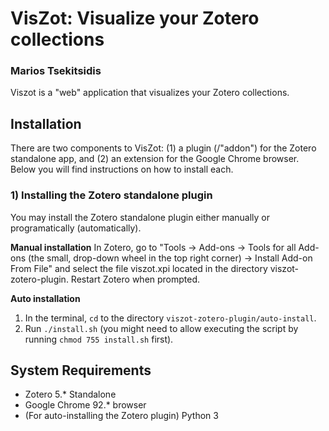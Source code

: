 # VisZot: Visualize your Zotero collections

### Marios Tsekitsidis

Viszot is a "web" application that visualizes your Zotero collections.

## Installation
There are two components to VisZot: (1) a plugin (/"addon") for the Zotero standalone app, and (2) an extension for the Google Chrome browser. Below you will find instructions on how to install each.

### 1) Installing the Zotero standalone plugin
You may install the Zotero standalone plugin either manually or programatically (automatically).

**Manual installation**
In Zotero, go to "Tools -> Add-ons -> Tools for all Add-ons (the small, drop-down wheel in the top right corner) -> Install Add-on From File" and select the file viszot.xpi located in the directory viszot-zotero-plugin. Restart Zotero when prompted.

**Auto installation**
1. In the terminal, `cd` to the directory `viszot-zotero-plugin/auto-install`.
2. Run `./install.sh` (you might need to allow executing the script by running `chmod 755 install.sh` first).

## System Requirements
- Zotero 5.* Standalone
- Google Chrome 92.* browser
- (For auto-installing the Zotero plugin) Python 3
